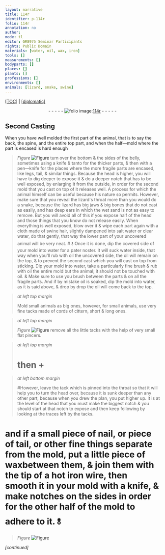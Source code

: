```yaml
---
layout: narrative
title: 114r
identifier: p-114r
folio: 114r
annotation: no
author:
mode: tl
editor: GR8975 Seminar Participants
rights: Public Domain
materials: [water, oil, wax, iron]
tools: []
measurements: []
bodyparts: []
places: []
plants: []
professions: []
environments: []
animals: [lizard, snake, swine]
---
```


<p><a href="{{ site.baseurl }}/translation/">[TOC]</a> | <a href="{{ site.baseurl }}/texts/p-114r_tc/" target="_blank">[diplomatic]</a></p><div class="folio" align="center">- - - - - <a href="http://gallica.bnf.fr/ark:/12148/btv1b10500001g/f233.image" target="_blank"><img src="https://cu-mkp.github.io/2017-workshop-edition/assets/photo-icon.png" alt="folio image: " style="display:inline-block; margin-bottom:-3px;"/>114r</a> - - - - - </div>  
  

## Second Casting

 
When you have well molded the first part of the animal, that is to say the back, the spine, and the entire top part, and when the half—mold where the part is encased is hard enough 
> *Figure*
> <a href="https://drive.google.com/open?id=0B9-oNrvWdlO5SWVndzB0aEk5MWs" target="_blank"><img src="https://cu-mkp.github.io/GR8975-edition/assets/photo-icon.png" alt="Figure" style="display:inline-block; margin-bottom:-3px;"/></a>
 turn over the bottom & the sides of the belly, sometimes using a knife <span class="del">& tanto</span> for the thicker parts, & then with a pen—knife for the places where the more fragile parts are encased, like legs, tail, & similar things. Because the head is higher, you will have to dig deeper to expose it & do a deeper notch that has to be well exposed, by enlarging it from the outside, in order for the second mold that you cast on top of it releases well. A process for which the animal himself can be useful because his nature so permits. However, make sure that you reveal the <span class="al">lizard</span>'s throat more than you would do a <span class="al">snake</span>, because the <span class="al">lizard</span> has big jaws & big bones that do not cast as easily, and has deep ears in which the wet sand is not as easy to remove. But you will avoid all of this if you expose half of the head and those things that you know do not release easily. When everything is well exposed, blow over it & wipe each part again with a cloth made of <span class="al">swine</span> hair, slightly dampened into salt <span class="m">water</span> or clear <span class="m">water</span>, do that gently, that way the lower part of your uncovered animal will be very neat. # 🝋 Once it is done, dip the covered side of your mold into <span class="m">water</span> for a pater noster. It will suck water inside, that way when you'll rub with <span class="m">oil</span> the uncovered side, the <span class="m">oil</span> will remain on the top, & to prevent the second cast which you will cast on top from sticking. Dip your mold into <span class="m">water</span>, take a particularly fine brush & rub with <span class="m">oil</span> the entire mold but the animal; it should not be touched with <span class="m">oil</span>. & Make sure to use you brush between the parts & on all the fragile parts. And if by mistake <span class="m">oil</span> is soaked, dip the mold into <span class="m">water</span>, as it is said above, & drop by drop the <span class="m">oil</span> will come back to the top.
 
> *at left top margin*
> 
> 
>   Mold small animals as big ones, however, for small animals, use very fine tacks made of cords of cittern, short & long ones.
 
> *at left top margin*
> 
> 
>   
> *Figure*
> <a href="https://drive.google.com/open?id=0B9-oNrvWdlO5NVR5Y2FtZHM0ck0" target="_blank"><img src="https://cu-mkp.github.io/GR8975-edition/assets/photo-icon.png" alt="Figure" style="display:inline-block; margin-bottom:-3px;"/></a>
 remove all the little tacks with the help of very small flat pincers.
 
> *at left top margin*
> 
> 
>   # then \+<span class="del"><span class="ill"></span></span>
 
> *at left bottom margin*
> 
> 
>   #However, leave the tack which is pinned into the throat so that it will help you to turn the head over, because it is sunk deeper than any other part, because when you drew the plan, you put higher up. It is at the level of the head that you must make the biggest notch & you should start at that notch to expose and then keep following by looking at the traces left by the tacks. 
 
# and if a small piece of nail, or piece of tail, or other fine things separate from the mold, put a little piece of <span class="m">wax</span>between them, & join them with the tip of a hot <span class="m">iron</span> wire, then smooth it in your mold with a knife, & make notches on the sides in order for the other half of the mold to adhere to it. 🝋 
> *Figure*
> <a href="https://drive.google.com/open?id=0B9-oNrvWdlO5TTRuWU8yVktnc3M" target="_blank"><img src="https://cu-mkp.github.io/GR8975-edition/assets/photo-icon.png" alt="Figure" style="display:inline-block; margin-bottom:-3px;"/></a>
 
 
*[continued]*
 
